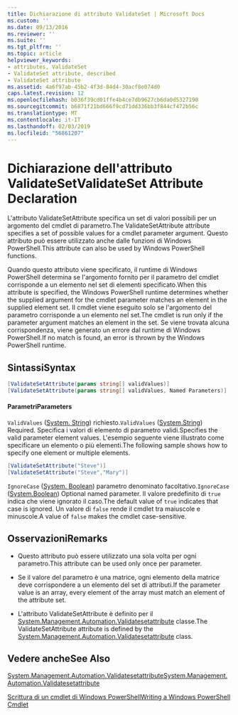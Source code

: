 ```yaml
---
title: Dichiarazione di attributo ValidateSet | Microsoft Docs
ms.custom: ''
ms.date: 09/13/2016
ms.reviewer: ''
ms.suite: ''
ms.tgt_pltfrm: ''
ms.topic: article
helpviewer_keywords:
- attributes, ValidateSet
- ValidateSet attribute, described
- ValidateSet attribute
ms.assetid: 4a6f97ab-45b2-4f3d-84d4-30acf8e074d0
caps.latest.revision: 12
ms.openlocfilehash: b036f39cd01ffe4b4ce7db9627cb6da0d5327190
ms.sourcegitcommit: b6871f21bd666f9cd71dd336bb3f844cf472b56c
ms.translationtype: MT
ms.contentlocale: it-IT
ms.lasthandoff: 02/03/2019
ms.locfileid: "56861207"
---
```

# <a name="validateset-attribute-declaration"></a><span data-ttu-id="c6d85-102">Dichiarazione dell'attributo ValidateSet</span><span class="sxs-lookup"><span data-stu-id="c6d85-102">ValidateSet Attribute Declaration</span></span>

<span data-ttu-id="c6d85-103">L'attributo ValidateSetAttribute specifica un set di valori possibili per un argomento del cmdlet di parametro.</span><span class="sxs-lookup"><span data-stu-id="c6d85-103">The ValidateSetAttribute attribute specifies a set of possible values for a cmdlet parameter argument.</span></span> <span data-ttu-id="c6d85-104">Questo attributo può essere utilizzato anche dalle funzioni di Windows PowerShell.</span><span class="sxs-lookup"><span data-stu-id="c6d85-104">This attribute can also be used by Windows PowerShell functions.</span></span>

<span data-ttu-id="c6d85-105">Quando questo attributo viene specificato, il runtime di Windows PowerShell determina se l'argomento fornito per il parametro del cmdlet corrisponde a un elemento nel set di elementi specificato.</span><span class="sxs-lookup"><span data-stu-id="c6d85-105">When this attribute is specified, the Windows PowerShell runtime determines whether the supplied argument for the cmdlet parameter matches an element in the supplied element set.</span></span> <span data-ttu-id="c6d85-106">Il cmdlet viene eseguito solo se l'argomento del parametro corrisponde a un elemento nel set.</span><span class="sxs-lookup"><span data-stu-id="c6d85-106">The cmdlet is run only if the parameter argument matches an element in the set.</span></span> <span data-ttu-id="c6d85-107">Se viene trovata alcuna corrispondenza, viene generato un errore dal runtime di Windows PowerShell.</span><span class="sxs-lookup"><span data-stu-id="c6d85-107">If no match is found, an error is thrown by the Windows PowerShell runtime.</span></span>

## <a name="syntax"></a><span data-ttu-id="c6d85-108">Sintassi</span><span class="sxs-lookup"><span data-stu-id="c6d85-108">Syntax</span></span>

```csharp
[ValidateSetAttribute(params string[] validValues)]
[ValidateSetAttribute(params string[] validValues, Named Parameters)]
```

#### <a name="parameters"></a><span data-ttu-id="c6d85-109">Parametri</span><span class="sxs-lookup"><span data-stu-id="c6d85-109">Parameters</span></span>

<span data-ttu-id="c6d85-110">`ValidValues` ([System. String](/dotnet/api/System.String)) richiesto.</span><span class="sxs-lookup"><span data-stu-id="c6d85-110">`ValidValues` ([System.String](/dotnet/api/System.String)) Required.</span></span> <span data-ttu-id="c6d85-111">Specifica i valori di elemento di parametro validi.</span><span class="sxs-lookup"><span data-stu-id="c6d85-111">Specifies the valid parameter element values.</span></span> <span data-ttu-id="c6d85-112">L'esempio seguente viene illustrato come specificare un elemento o più elementi.</span><span class="sxs-lookup"><span data-stu-id="c6d85-112">The following sample shows how to specify one element or multiple elements.</span></span>

```csharp
[ValidateSetAttribute("Steve")]
[ValidateSetAttribute("Steve","Mary")]
```

<span data-ttu-id="c6d85-113">`IgnoreCase` ([System. Boolean](/dotnet/api/System.Boolean)) parametro denominato facoltativo.</span><span class="sxs-lookup"><span data-stu-id="c6d85-113">`IgnoreCase` ([System.Boolean](/dotnet/api/System.Boolean)) Optional named parameter.</span></span> <span data-ttu-id="c6d85-114">Il valore predefinito di `true` indica che viene ignorato il caso.</span><span class="sxs-lookup"><span data-stu-id="c6d85-114">The default value of `true` indicates that case is ignored.</span></span> <span data-ttu-id="c6d85-115">Un valore di `false` rende il cmdlet tra maiuscole e minuscole.</span><span class="sxs-lookup"><span data-stu-id="c6d85-115">A value of `false` makes the cmdlet case-sensitive.</span></span>

## <a name="remarks"></a><span data-ttu-id="c6d85-116">Osservazioni</span><span class="sxs-lookup"><span data-stu-id="c6d85-116">Remarks</span></span>

- <span data-ttu-id="c6d85-117">Questo attributo può essere utilizzato una sola volta per ogni parametro.</span><span class="sxs-lookup"><span data-stu-id="c6d85-117">This attribute can be used only once per parameter.</span></span>

- <span data-ttu-id="c6d85-118">Se il valore del parametro è una matrice, ogni elemento della matrice deve corrispondere a un elemento del set di attributi.</span><span class="sxs-lookup"><span data-stu-id="c6d85-118">If the parameter value is an array, every element of the array must match an element of the attribute set.</span></span>

- <span data-ttu-id="c6d85-119">L'attributo ValidateSetAttribute è definito per il [System.Management.Automation.Validatesetattribute](/dotnet/api/System.Management.Automation.ValidateSetAttribute) classe.</span><span class="sxs-lookup"><span data-stu-id="c6d85-119">The ValidateSetAttribute attribute is defined by the [System.Management.Automation.Validatesetattribute](/dotnet/api/System.Management.Automation.ValidateSetAttribute) class.</span></span>

## <a name="see-also"></a><span data-ttu-id="c6d85-120">Vedere anche</span><span class="sxs-lookup"><span data-stu-id="c6d85-120">See Also</span></span>

[<span data-ttu-id="c6d85-121">System.Management.Automation.Validatesetattribute</span><span class="sxs-lookup"><span data-stu-id="c6d85-121">System.Management.Automation.Validatesetattribute</span></span>](/dotnet/api/System.Management.Automation.ValidateSetAttribute)

[<span data-ttu-id="c6d85-122">Scrittura di un cmdlet di Windows PowerShell</span><span class="sxs-lookup"><span data-stu-id="c6d85-122">Writing a Windows PowerShell Cmdlet</span></span>](./writing-a-windows-powershell-cmdlet.md)
